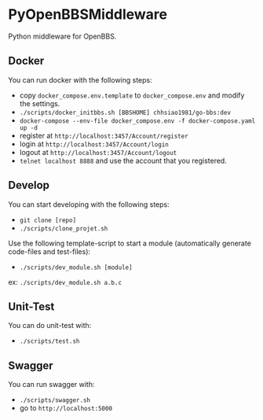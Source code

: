 PyOpenBBSMiddleware
==========

Python middleware for OpenBBS.

Docker
-----

You can run docker with the following steps:

* copy `docker_compose.env.template` to `docker_compose.env` and modify the settings.
* `./scripts/docker_initbbs.sh [BBSHOME] chhsiao1981/go-bbs:dev`
* `docker-compose --env-file docker_compose.env -f docker-compose.yaml up -d`
* register at `http://localhost:3457/Account/register`
* login at `http://localhost:3457/Account/login`
* logout at `http://localhost:3457/Account/logout`
* `telnet localhost 8888` and use the account that you registered.

Develop
-----

You can start developing with the following steps:

* `git clone [repo]`
* `./scripts/clone_projet.sh`

Use the following template-script to start a module (automatically generate code-files and test-files):

* `./scripts/dev_module.sh [module]`

ex: `./scripts/dev_module.sh a.b.c`

Unit-Test
-----

You can do unit-test with:

* `./scripts/test.sh`

Swagger
-----

You can run swagger with:
* `./scripts/swagger.sh`
* go to `http://localhost:5000`
